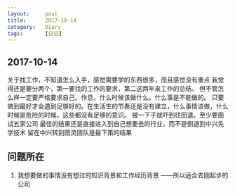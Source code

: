 ```yaml
---
layout:     post
title:      2017-10-14
category:   Diary
tags:		[日记]
---
```

## 2017-10-14
关于找工作，不知道怎么入手，感觉需要学的东西很多，而且感觉没有重点
我觉得还是要分两个，第一要找的工作的要求，第二这两年来工作的总结。
但不管怎么样一定要严格要求自己。作息，什么时候该做什么。什么事是不能做的。
只要做到最好才会遇到足够好的。在生活生的节奏还是没有建立，什么事情该做，什么时候是危险的时候，这些都没有足够的意识。
被一下子就吓到往回退。至少要面试五家公司
最佳的结果还是直接进入到自己想要去的行业，而不是倒退到中兴先学技术
留在中兴转到图灵团队是最下策的结果

## 问题所在
1. 我想要做的事情没有想过的知识背景和工作经历背景
	——所以适合去刚起步的公司
